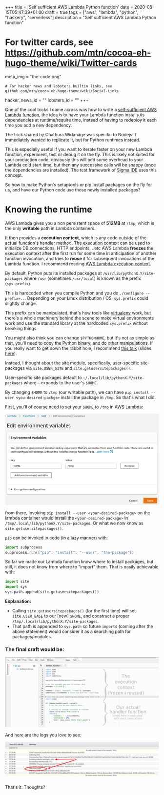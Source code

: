 +++
title = 'Self sufficient AWS Lambda Python function'
date = 2020-05-15T05:47:39+01:00
draft = true
tags = ["aws", "lambda", "python", "hackery", "serverless"]
description = "Self sufficient AWS Lambda Python function"

# For twitter cards, see https://github.com/mtn/cocoa-eh-hugo-theme/wiki/Twitter-cards
meta_img = "the-code.png"

    # For hacker news and lobsters builtin links, see github.com/mtn/cocoa-eh-hugo-theme/wiki/Social-Links
hacker_news_id = ""
lobsters_id = ""
+++

One of the cool tricks I came across was how to write a [self-sufficient AWS Lambda function](https://medium.com/hackernoon/writing-a-self-sufficient-aws-lambda-function-da6c0586f48c), the idea is to have your Lambda function installs its dependencies at runtime/require time, instead of having to redeploy it each time you add a new dependency.

The trick shared by Chathura Widanage was specific to Nodejs. I immediately wanted to replicate it, but for Python runtimes instead. 

This is especially useful if you want to iterate faster on your new Lambda function, experiment, test or debug it on the fly. This is likely not suited for your production code, obviously this will add some overhead to your Lambda cold start time, but then any successive calls will be snappy (once the dependencies are installed). The test framework of [Sigma IDE](https://www.slappforge.com/sigma) uses this concept.

So how to make Python's setuptools or pip install packages on the fly for us, and have our Python code use those newly installed packages?

# Knowing the runtime

AWS Lambda gives you a non persistent space of **512MB** at `/tmp`, which is the only **writable** path in Lambda containers.

It then provides a **execution context**, which is any code outside of the actual function's handler method. The execution context can be used to initialize DB connections, HTTP endpoints, ..etc AWS Lambda **freezes** the execution context after the first run for some time in anticipation of another function invocation, and tries to **reuse** it for subsequent invocations of the Lambda function. I recommend reading [AWS Lambda execution context](https://docs.aws.amazon.com/lambda/latest/dg/runtimes-context.html). 

By default, Python puts its installed packages at `/usr/lib/pythonX.Y/site-packages` where `/usr` (sometimes `/usr/local`) is known as the prefix (`sys.prefix`). 

This is hardcoded when you compile Python and you do `./configure --prefix=..`. Depending on your Linux distribution / OS, `sys.prefix` could slightly change.  

This prefix can be manipulated, that's how tools like [virtualenv](https://virtualenv.pypa.io) work, but there's a whole machinery behind the scene to make virtual environments work and use the standard library at the hardcoded  `sys.prefix` without breaking things. 


You might also think you can change `$PYTHONHOME`, but it's not as simple as that, you'll need to copy the Python binary, and do other manipulations. If you really want to get down the rabbit hole, I recommend [this talk](https://pyvideo.org/pycon-us-2011/pycon-2011--reverse-engineering-ian-bicking--39-s.html) (slides [here](http://carljm.github.io/pipvirtualenv-preso/#1)).


Instead, I thought about the [site](https://docs.python.org/3/library/site.html) module, specifically, user-specific site-packages via `site.USER_SITE` and `site.getusersitepackages()`.

User-specific site packages default to `~/.local/lib/pythonX.Y/site-packages` where `~` expands to the user's `$HOME`. 

By changing `$HOME` to `/tmp` (our writable path), we can have `pip install --user <you-desired-packge>` install the package in `/tmp`. So that's what I did.


First, you'll of course need to set your `$HOME` to `/tmp` in AWS Lambda:

![Set HOME variable to /tmp](set-home.png)

from there, invoking `pip install --user <your-desired-package>` on the lambda container would install the `<your-desired-package>` in `/tmp/.local/lib/pythonX.Y/site-packages`. Or what we now know as `site.getusersitepackages()`. 

`pip` can be invoked in code (in a lazy manner) with:

```python
import subprocess
subprocess.run(["pip", "install", "--user", "the-package"])
```

So far we made our Lambda function know where to install packages, but still, it does not know from where to "import" them. That is easily achievable with: 

```python
import site
import sys
sys.path.append(site.getusersitepackages())
```

**Explanation:**

- Calling `site.getusersitepackages()` (for the first time) will set `site.USER_BASE` to our [new] `$HOME`, and construct a proper `/tmp/.local/lib/pythonX.Y/site-packages`.
- That path is appended to `sys.path` so future `import`s (coming after the above statement) would consider it as a searching path for packages/modules.


### The final craft would be:

![](the-code.png)

And here are the logs you love to see:

![](clicked.png)


That's it. Thoughts?